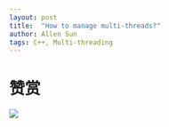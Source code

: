 ```yaml
---
layout: post
title:  "How to manage multi-threads?"
author: Allen Sun
tags: C++, Multi-threading
---
```


# 赞赏

![](https://github.com/AllenSun1024/blogs/tree/main/figures/wechat_money.JPG)